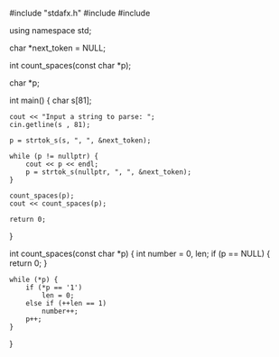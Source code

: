 #include "stdafx.h"
#include <iostream>
#include <cstring>

using namespace std;

char *next_token = NULL;

int count_spaces(const char *p);

char *p;

int main() {
	char s[81];

	cout << "Input a string to parse: ";
	cin.getline(s , 81);
	
	p = strtok_s(s, ", ", &next_token);
	
	while (p != nullptr) {
		cout << p << endl;
		p = strtok_s(nullptr, ", ", &next_token);
	}

	count_spaces(p);
	cout << count_spaces(p);

	return 0;
}

int count_spaces(const char *p) {
	int number = 0, len;
	if (p == NULL) {
		return 0;
	}

	while (*p) {
		if (*p == '1')
			len = 0;
		else if (++len == 1)
			number++;
		p++;
	}
}
